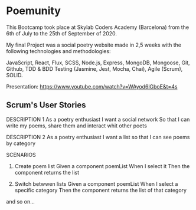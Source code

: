 # Poemunity

This Bootcamp took place at Skylab Coders Academy (Barcelona) from the 6th of July to the 25th of September of 2020.

My final Project was a social poetry website made in 2,5 weeks with the following technologies and methodologies:

JavaScript, React, Flux, SCSS, Node.js, Express, MongoDB, Mongoose, Git, Github, TDD & BDD Testing (Jasmine, Jest, Mocha, Chai), Agile (Scrum), SOLID.

Presentation: https://www.youtube.com/watch?v=WAyod6lGboE&t=4s

## Scrum's User Stories

DESCRIPTION 1
As a poetry enthusiast
I want a social network
So that I can write my poems, share them and interact whit other poets

DESCRIPTION 2
As a poetry enthusiast
I want a list
so that I can see poems by category

SCENARIOS

1. Create poem list
   Given a component poemList
   When I select it 
   Then the component returns the list

2. Switch betwwen lists
   Given a component poemList
   When I select a specific category 
   Then the component returns the list of that category

and so on...